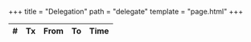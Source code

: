 +++
title = "Delegation"
path = "delegate"
template = "page.html"
+++
<script src="../js/cytoscape.min.js" defer></script>
<script src="../js/global.js" defer></script>
<script src="../js/shareholders.js" defer></script>
<script src="../js/delegate.js" defer></script>

<div id="deletate"></div>

<table id="delegate-table" class="display">
  <thead>
    <tr>
      <th>#</th>
      <th>Tx</th>
      <th>From</th>
      <th>To</th>
      <th>Time</th>
    </tr>
  </thead>
  <tbody

  </tbody>
</table>

<script>
  window.onload = function(){ drawDelegation(); };
</script>
